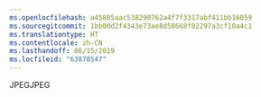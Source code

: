 ```yaml
---
ms.openlocfilehash: a45885aac538290762a4f7f3317abf411bb16059
ms.sourcegitcommit: 1bb00d2f4343e73ae8d58668f02297a3cf10a4c1
ms.translationtype: HT
ms.contentlocale: zh-CN
ms.lasthandoff: 06/15/2019
ms.locfileid: "63878547"
---
```

<span data-ttu-id="87843-101">JPEG</span><span class="sxs-lookup"><span data-stu-id="87843-101">JPEG</span></span>